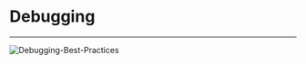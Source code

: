 # Debugging
<hr>

![Debugging-Best-Practices](https://user-images.githubusercontent.com/111295757/200047474-9e16e41c-d8b7-4cb8-95d8-8b28a1d59ca3.png)
